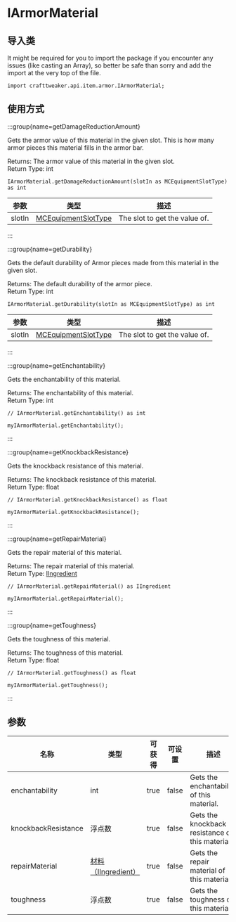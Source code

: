 # IArmorMaterial

## 导入类

It might be required for you to import the package if you encounter any issues (like casting an Array), so better be safe than sorry and add the import at the very top of the file.
```zenscript
import crafttweaker.api.item.armor.IArmorMaterial;
```


## 使用方式

:::group{name=getDamageReductionAmount}

Gets the armor value of this material in the given slot. This is how many armor pieces this material fills in the armor bar.

Returns: The armor value of this material in the given slot.  
Return Type: int

```zenscript
IArmorMaterial.getDamageReductionAmount(slotIn as MCEquipmentSlotType) as int
```

| 参数     | 类型                                                           | 描述                            |
| ------ | ------------------------------------------------------------ | ----------------------------- |
| slotIn | [MCEquipmentSlotType](/vanilla/api/util/MCEquipmentSlotType) | The slot to get the value of. |


:::

:::group{name=getDurability}

Gets the default durability of Armor pieces made from this material in the given slot.

Returns: The default durability of the armor piece.  
Return Type: int

```zenscript
IArmorMaterial.getDurability(slotIn as MCEquipmentSlotType) as int
```

| 参数     | 类型                                                           | 描述                            |
| ------ | ------------------------------------------------------------ | ----------------------------- |
| slotIn | [MCEquipmentSlotType](/vanilla/api/util/MCEquipmentSlotType) | The slot to get the value of. |


:::

:::group{name=getEnchantability}

Gets the enchantability of this material.

Returns: The enchantability of this material.  
Return Type: int

```zenscript
// IArmorMaterial.getEnchantability() as int

myIArmorMaterial.getEnchantability();
```

:::

:::group{name=getKnockbackResistance}

Gets the knockback resistance of this material.

Returns: The knockback resistance of this material.  
Return Type: float

```zenscript
// IArmorMaterial.getKnockbackResistance() as float

myIArmorMaterial.getKnockbackResistance();
```

:::

:::group{name=getRepairMaterial}

Gets the repair material of this material.

Returns: The repair material of this material.  
Return Type: [IIngredient](/vanilla/api/items/IIngredient)

```zenscript
// IArmorMaterial.getRepairMaterial() as IIngredient

myIArmorMaterial.getRepairMaterial();
```

:::

:::group{name=getToughness}

Gets the toughness of this material.

Returns: The toughness of this material.  
Return Type: float

```zenscript
// IArmorMaterial.getToughness() as float

myIArmorMaterial.getToughness();
```

:::


## 参数

| 名称                  | 类型                                                | 可获得  | 可设置   | 描述                                              |
| ------------------- | ------------------------------------------------- | ---- | ----- | ----------------------------------------------- |
| enchantability      | int                                               | true | false | Gets the enchantability of this material.       |
| knockbackResistance | 浮点数                                               | true | false | Gets the knockback resistance of this material. |
| repairMaterial      | [材料（IIngredient）](/vanilla/api/items/IIngredient) | true | false | Gets the repair material of this material.      |
| toughness           | 浮点数                                               | true | false | Gets the toughness of this material.            |

